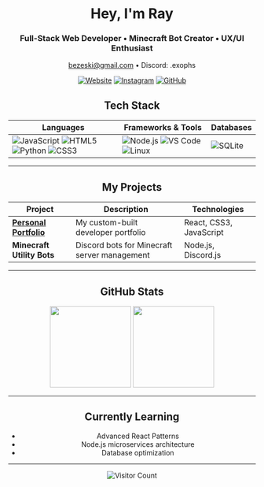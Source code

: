 <div align="center">
  
# Hey, I'm Ray

### Full-Stack Web Developer • Minecraft Bot Creator • UX/UI Enthusiast

  bezeski@gmail.com •  Discord: .exophs

[![Website](https://img.shields.io/badge/-🌐_Portfolio-000000?style=flat-square)](https://exophs.space)
[![Instagram](https://img.shields.io/badge/-📷_Instagram-E4405F?style=flat-square&logo=instagram&logoColor=white)](https://instagram.com/exophorism)
[![GitHub](https://img.shields.io/badge/-💻_GitHub-181717?style=flat-square&logo=github&logoColor=white)](https://github.com/exophs)

##  Tech Stack

<div align="center">

| Languages | Frameworks & Tools | Databases |
|--------------|----------------------|-------------------|
| ![JavaScript](https://img.shields.io/badge/JavaScript-F7DF1E?style=for-the-badge&logo=javascript&logoColor=black) ![HTML5](https://img.shields.io/badge/HTML5-E34F26?style=for-the-badge&logo=html5&logoColor=white) ![Python](https://img.shields.io/badge/Python-3776AB?style=for-the-badge&logo=python&logoColor=white) ![CSS3](https://img.shields.io/badge/CSS3-1572B6?style=for-the-badge&logo=css3&logoColor=white) | ![Node.js](https://img.shields.io/badge/Node.js-339933?style=for-the-badge&logo=nodedotjs&logoColor=white) ![VS Code](https://img.shields.io/badge/VS_Code-007ACC?style=for-the-badge&logo=visual-studio-code&logoColor=white) ![Linux](https://img.shields.io/badge/Linux-FCC624?style=for-the-badge&logo=linux&logoColor=black) | ![SQLite](https://img.shields.io/badge/SQLite-003B57?style=for-the-badge&logo=sqlite&logoColor=white) |

</div>

---

##  My Projects

<div align="center">

| Project | Description | Technologies |
|---------|-------------|--------------|
| **[Personal Portfolio](https://exophs.space)** | My custom-built developer portfolio | React, CSS3, JavaScript |
| **Minecraft Utility Bots** | Discord bots for Minecraft server management | Node.js, Discord.js |

</div>

---

##  GitHub Stats

<div align="center">
  <img height="165" src="https://github-readme-stats.vercel.app/api?username=exophs&show_icons=true&theme=radical&include_all_commits=true&count_private=true&line_height=24">
  <img height="165" src="https://github-readme-stats.vercel.app/api/top-langs/?username=exophs&layout=compact&theme=radical&hide=procfile&langs_count=6">
</div>

---

##  Currently Learning

- Advanced React Patterns
- Node.js microservices architecture
- Database optimization

---

<div align="center">
  
![Visitor Count](https://komarev.com/ghpvc/?username=exophs&color=blueviolet&style=flat-square)

</div>
